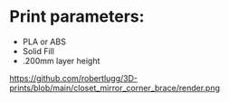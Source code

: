# Print parameters:

- PLA or ABS
- Solid Fill
- .200mm layer height

https://github.com/robertlugg/3D-prints/blob/main/closet_mirror_corner_brace/render.png

